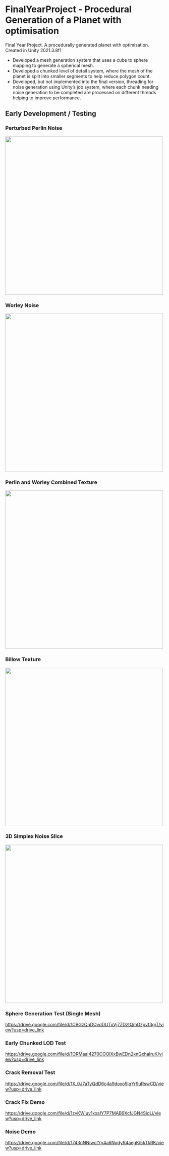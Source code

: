 # FinalYearProject - Procedural Generation of a Planet with optimisation
Final Year Project. A procedurally generated planet with optimisation. Created in Unity 2021.3.8f1 

- Developed a mesh generation system that uses a cube to sphere mapping to generate a spherical mesh.
- Developed a chunked level of detail system, where the mesh of the planet is split into smaller segments to help reduce polygon count.
- Developed, but not implemented into the final version, threading for noise generation using Unity’s job system, where each chunk needing noise generation to be completed are processed on different threads helping to improve performance.

## Early Development / Testing

### Perturbed Perlin Noise
<img src="https://github.com/JFeria02/FinalYearProject/assets/78926685/210b3861-bf9f-46a4-8b16-21fbd9544728" width="500" height="500">

### Worley Noise
<img src="https://github.com/JFeria02/FinalYearProject/assets/78926685/41088011-8683-4d54-8f8f-c49029b33f39" width="500" height="500">

### Perlin and Worley Combined Texture
<img src="https://github.com/JFeria02/FinalYearProject/assets/78926685/5279a2d7-f112-414a-92ea-5b1f6bd307a0" width="500" height="500">

### Billow Texture
<img src="https://github.com/JFeria02/FinalYearProject/assets/78926685/76280a7d-b155-4ae3-821f-2d9eab0b229a" width="500" height="500">

### 3D Simplex Noise Slice
<img src="https://github.com/JFeria02/FinalYearProject/assets/78926685/3e5b7777-9824-4488-b7c9-ed5072cc7e08" width="500" height="500">

### Sphere Generation Test (Single Mesh)
https://drive.google.com/file/d/1CBGzQnDOydDUTxVj7ZDztQmGzpvf3gjT/view?usp=drive_link

### Early Chunked LOD Test
https://drive.google.com/file/d/1ORMaal4270COOlXxBwEDn2xnGxhaIruK/view?usp=drive_link

### Crack Removal Test
https://drive.google.com/file/d/1X_0J7aTyQdD6c4a9doxo5IqYr9uRswCD/view?usp=drive_link

### Crack Fix Demo
https://drive.google.com/file/d/1zvKWluv1xxaIY7P7MAB9XcfJGN4SidLi/view?usp=drive_link

### Noise Demo
https://drive.google.com/file/d/1743nNNiwctYy4a6NqdyR4aegKi5kTkRK/view?usp=drive_link
